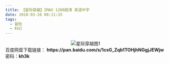 ```yaml
---
title: 【星际穿越】IMAX 1280超清 英语中字
date: 2018-03-26 08:11:33
tags:
  - 冒险
  - 科幻
---
```


<div align=center>
	<img src="/assets/images/a/xjcy-01/1.jpg" alt="星际穿越图1">
</div>
<!-- more -->
百度网盘下载链接：
<b>https://pan.baidu.com/s/1csG_Zqb1TOHjhNGgjJEWjw</b>
密码：<b>kh3k</b>
